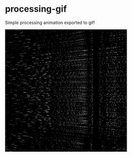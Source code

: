 processing-gif
==============

Simple processing animation exported to gif!<br/>

![My image](sketch_141019c/ryoji_test.gif)

